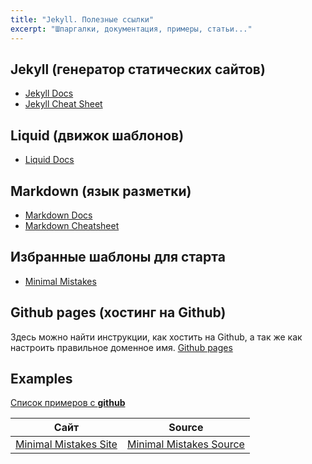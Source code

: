 ```yaml
---
title: "Jekyll. Полезные ссылки"
excerpt: "Шпаргалки, документация, примеры, статьи..."
---
```


## Jekyll (генератор статических сайтов)
* [Jekyll Docs](https://jekyllrb.com/docs/home/)
* [Jekyll Cheat Sheet](https://learn.cloudcannon.com/jekyll-cheat-sheet/)

## Liquid (движок шаблонов)
* [Liquid Docs](https://shopify.github.io/liquid/)

## Markdown (язык разметки)
* [Markdown Docs](https://daringfireball.net/projects/markdown/syntax)
* [Markdown Cheatsheet](https://github.com/adam-p/markdown-here/wiki/Markdown-Cheatsheet)

## Избранные шаблоны для старта
* [Minimal Mistakes](https://mmistakes.github.io/minimal-mistakes/docs/quick-start-guide/)

## Github pages (хостинг на Github)
Здесь можно найти инструкции, как хостить на Github, а так же как настроить правильное доменное имя.
[Github pages](https://pages.github.com/)

## Examples

[Список примеров с **github**](https://github.com/collections/github-pages-examples)

| Сайт        | Source           |
|----|----|
| [Minimal Mistakes Site](https://mmistakes.github.io/minimal-mistakes/)	| [Minimal Mistakes Source](https://github.com/mmistakes/minimal-mistakes/tree/master/docs) |

